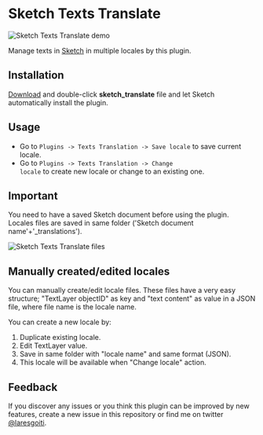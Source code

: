 # Sketch Texts Translate

![Sketch Texts Translate demo](http://g.recordit.co/uDd59vA5I9.gif)

Manage texts in [Sketch](http://bohemiancoding.com/sketch/) in multiple locales by this plugin.

## Installation
[Download](https://github.com/laresgoiti/texts_translate/archive/master.zip) and double-click **sketch_translate** file and let Sketch automatically install the plugin.

## Usage
- Go to <code>Plugins -> Texts Translation -> Save locale</code> to save current locale.
- Go to <code>Plugins -> Texts Translation -> Change locale</code> to create new locale or change to an existing one.

## Important
You need to have a saved Sketch document before using the plugin. Locales files are saved in same folder ('Sketch document name'+'_translations').

![Sketch Texts Translate files](http://g.recordit.co/Qk9KqFc8No.gif)

## Manually created/edited locales
You can manually create/edit locale files. These files have a very easy structure; "TextLayer objectID" as key and "text content" as value in a JSON file, where file name is the locale name.

You can create a new locale by:
1. Duplicate existing locale.
2. Edit TextLayer value.
3. Save in same folder with "locale name" and same format (JSON).
4. This locale will be available when "Change locale" action.

## Feedback
If you discover any issues or you think this plugin can be improved by new features, create a new issue in this repository or find me on twitter [@laresgoiti](https://twitter.com/laresgoiti).
